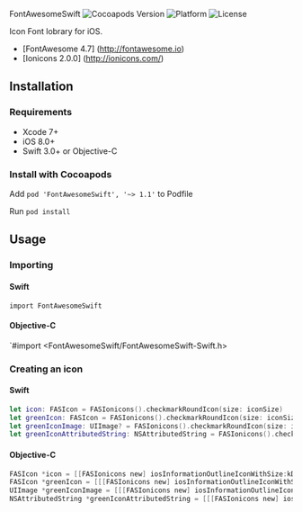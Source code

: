 FontAwesomeSwift ![Cocoapods Version](https://img.shields.io/cocoapods/v/FontAwesomeSwift.svg?style=flat) ![Platform](https://img.shields.io/cocoapods/p/FontAwesomeSwift.svg?style=flat) ![License](https://img.shields.io/cocoapods/l/FontAwesomeSwift.svg?style=flat)

Icon Font lobrary for iOS.
- [FontAwesome 4.7] (http://fontawesome.io)
- [Ionicons 2.0.0] (http://ionicons.com/)

## Installation
### Requirements
- Xcode 7+
- iOS 8.0+
- Swift 3.0+ or Objective-C

### Install with Cocoapods

Add `pod 'FontAwesomeSwift', '~> 1.1'` to Podfile

Run `pod install`

## Usage
### Importing

#### Swift
`import FontAwesomeSwift`

#### Objective-C
`#import <FontAwesomeSwift/FontAwesomeSwift-Swift.h>

### Creating an icon
#### Swift
```swift
let icon: FASIcon = FASIonicons().checkmarkRoundIcon(size: iconSize)
let greenIcon: FASIcon = FASIonicons().checkmarkRoundIcon(size: iconSize).color(color: UIColor.green)
let greenIconImage: UIImage? = FASIonicons().checkmarkRoundIcon(size: iconSize).color(color: UIColor.green).image
let greenIconAttributedString: NSAttributedString = FASIonicons().checkmarkRoundIcon(size: iconSize).color(color: UIColor.green).attributedString 
```

#### Objective-C
```objective-c
FASIcon *icon = [[FASIonicons new] iosInformationOutlineIconWithSize:kDTNBarButtonIconSize];
FASIcon *greenIcon = [[[FASIonicons new] iosInformationOutlineIconWithSize:kDTNBarButtonIconSize] colorWithColor:[UIColor greenColor]];
UIImage *greenIconImage = [[[FASIonicons new] iosInformationOutlineIconWithSize:kDTNBarButtonIconSize] colorWithColor:[UIColor greenColor]].image;
NSAttributedString *greenIconAttributedString = [[[FASIonicons new] iosInformationOutlineIconWithSize:kDTNBarButtonIconSize] colorWithColor:[UIColor greenColor]].attributedString;
```